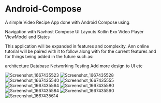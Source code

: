 # Android-Compose

A simple Video Recipe App done with Android Compose using:

Navigation with Navhost
Compose UI Layouts
Kotlin
Exo Video Player
ViewModel and States

This application will be expanded in features and complexity. Ann online tutorial will be paired with it to follow along with for the current features and for things being added in the future such as:

architecture
Database
Networking
Testing
Add more design to UI
etc

![Screenshot_1667435523](https://user-images.githubusercontent.com/115969639/199627596-2cd7b010-06ff-49d2-9627-3678fe02e29e.png)
![Screenshot_1667435528](https://user-images.githubusercontent.com/115969639/199627641-b67a70b0-c204-4a15-8416-080b8a8ccd12.png)
![Screenshot_1667435540](https://user-images.githubusercontent.com/115969639/199627649-ef463876-2521-42e7-95d3-2409c01f3f55.png)
![Screenshot_1667435555](https://user-images.githubusercontent.com/115969639/199627673-5139dcf8-5655-4051-a42a-402a940abe2e.png)
![Screenshot_1667435564](https://user-images.githubusercontent.com/115969639/199627746-be167fd2-87fa-45c5-bf74-fb91eed1de26.png)
![Screenshot_1667435580](https://user-images.githubusercontent.com/115969639/199627787-85e9dedb-58ba-41e1-9fc3-1706ae22c738.png)
![Screenshot_1667435584](https://user-images.githubusercontent.com/115969639/199627850-d4907734-077e-4420-bf1d-35215ba97c8e.png)
![Screenshot_1667435590](https://user-images.githubusercontent.com/115969639/199627904-95e977d5-3ea3-452d-bd68-4942c17a4977.png)
![Screenshot_1667435614](https://user-images.githubusercontent.com/115969639/199627910-47872186-7732-4218-92c3-f685fd2d1259.png)

